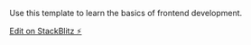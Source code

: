 Use this template to learn the basics of frontend development.

[Edit on StackBlitz ⚡️](https://stackblitz.com/edit/codersrank-template)

